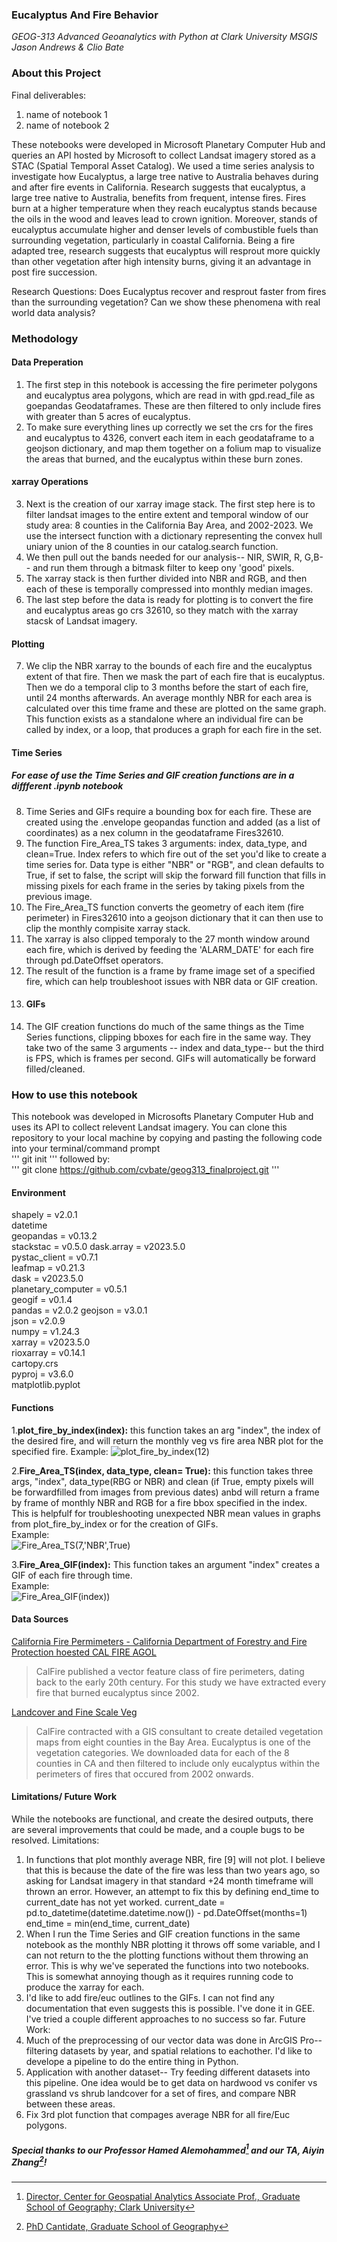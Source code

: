 ### **Eucalyptus And Fire Behavior**
*GEOG-313 Advanced Geoanalytics with Python at Clark University MSGIS*   
*Jason Andrews & Clio Bate*

### About this Project
Final deliverables:  
1. name of notebook 1
2. name of notebook 2    

These notebooks were developed in Microsoft Planetary Computer Hub and queries an API hosted by Microsoft to collect Landsat imagery stored as a STAC (Spatial Temporal Asset Catalog).
We used a time series analysis to investigate how Eucalyptus, a large tree native to Australia behaves during and after fire events in California. Research suggests that eucalyptus, a large tree native to Australia, benefits from frequent, intense fires. Fires burn at a higher temperature when they reach eucalyptus stands because the oils in the wood and leaves lead to crown ignition. Moreover, stands of eucalyptus accumulate higher and denser levels of combustible fuels than surrounding vegetation, particularly in coastal California.
Being a fire adapted tree, research suggests that eucalyptus will resprout more quickly than other vegetation after high intensity burns, giving it an advantage in post fire succession. 

Research Questions:
Does Eucalyptus recover and resprout faster from fires than the surrounding vegetation?
Can we show these phenomena with real world data analysis?


### Methodology  
#### Data Preperation
1. The first step in this notebook is accessing the fire perimeter polygons and eucalyptus area polygons, which are read in with gpd.read_file as goepandas Geodataframes. These are then filtered to only include fires with greater than 5 acres of eucalyptus.
2. To make sure everything lines up correctly we set the crs for the fires and eucalyptus to 4326, convert each item in each geodataframe to a geojson dictionary, and map them together on a folium map to visualize the areas that burned, and the eucalyptus within these burn zones.
#### xarray Operations
3. Next is the creation of our xarray image stack. The first step here is to filter landsat images to the entire extent and temporal window of our study area: 8 counties in the California Bay Area, and 2002-2023. We use the intersect function with a dictionary representing the convex hull uniary union of the 8 counties in our catalog.search function. 
4. We then pull out the bands needed for our analysis-- NIR, SWIR, R, G,B-- and run them through a bitmask filter to keep ony 'good' pixels.
5. The xarray stack is then further divided into NBR and RGB, and then each of these is temporally compressed into monthly median images.
6. The last step before the data is ready for plotting is to convert the fire and eucalyptus areas go crs 32610, so they match with the xarray stacsk of Landsat imagery.
#### Plotting
7. We clip the NBR xarray to the bounds of each fire and the eucalyptus extent of that fire. Then we mask the part of each fire that is eucalyptus. Then we do a temporal clip to 3 months before the start of each fire, until 24 months afterwards. An average monthly NBR for each area is calculated over this time frame and these are plotted on the same graph. This function exists as a standalone where an individual fire can be called by index, or a loop, that produces a graph for each fire in the set.
#### Time Series
##### For ease of use the Time Series and GIF creation functions are in a diffferent .ipynb notebook
8. Time Series and GIFs require a bounding box for each fire. These are created using the .envelope geopandas function and added (as a list of coordinates) as a nex column in the geodataframe Fires32610.
9. The function Fire_Area_TS takes 3 arguments: index, data_type, and clean=True. Index refers to which fire out of the set you'd like to create a time series for. Data type is either "NBR" or "RGB", and clean defaults to True, if set to false, the script will skip the forward fill function that fills in missing pixels for each frame in the series by taking pixels from the previous image.
10. The Fire_Area_TS function converts the geometry of each item (fire perimeter) in Fires32610 into a geojson dictionary that it can then use to clip the monthly compisite xarray stack.
11. The xarray is also clipped temporaly to the 27 month window around each fire, which is derived by feeding the 'ALARM_DATE' for each fire through pd.DateOffset operators.
12. The result of the function is a frame by frame image set of a specified fire, which can help troubleshoot issues with NBR data or GIF creation.
13. #### GIFs
14. The GIF creation functions do much of the same things as the Time Series functions, clipping bboxes for each fire in the same way. They take two of the same 3 arguments -- index and data_type-- but the third is FPS, which is frames per second. GIFs will automatically be forward filled/cleaned.

### How to use this notebook
This notebook was developed in Microsofts Planetary Computer Hub and uses its API to collect relevent Landsat imagery.
You can clone this repository to your local machine by copying and pasting the following code into your terminal/command prompt  
'''
git init
'''
followed by:  
'''
git clone https://github.com/cvbate/geog313_finalproject.git
'''
#### Environment
shapely = v2.0.1    
datetime  
geopandas = v0.13.2  
stackstac = v0.5.0 
dask.array = v2023.5.0  
pystac_client = v0.7.1  
leafmap = v0.21.3  
dask = v2023.5.0  
planetary_computer = v0.5.1   
geogif = v0.1.4  
pandas = v2.0.2
geojson = v3.0.1  
json = v2.0.9  
numpy = v1.24.3  
xarray = v2023.5.0  
rioxarray = v0.14.1  
cartopy.crs  
pyproj = v3.6.0  
matplotlib.pyplot  

#### Functions
1.**plot_fire_by_index(index):** this function takes an arg "index", the index of the desired fire, and will return the monthly veg vs fire area NBR plot for the specified fire. Example: 
![plot_fire_by_index(12)](https://github.com/cvbate/geog313_finalproject/blob/25e5adec061983f7d14ca93135d9d6e404798973/example_images/plot_fire_by_index_example.png)  

2.**Fire_Area_TS(index, data_type, clean= True):**  this function takes three args, "index", data_type(RBG or NBR) and clean (if True, empty pixels will be forwardfilled from images from previous dates) anbd will return a frame by frame of monthly NBR and RGB for a fire bbox specified in the index. This is helpfulf for troubleshooting unexpected NBR mean values in graphs from plot_fire_by_index or for the creation of GIFs.  
Example:   
![Fire_Area_TS(7,'NBR',True)](https://github.com/cvbate/geog313_finalproject/blob/d32a3f0d578e5762b55de41c25ba5f79d234dac6/example_images/Fire_area_TS_example.png)  

3.**Fire_Area_GIF(index):** This function takes an argument "index" creates a GIF of each fire through time.  
Example:  
![Fire_Area_GIF(index))]() 

#### Data Sources
[California Fire Permimeters - California Department of Forestry and Fire Protection hoested CAL FIRE AGOL](https://gis.data.ca.gov/maps/e3802d2abf8741a187e73a9db49d68fe)  
> CalFire published a vector feature class of fire perimeters, dating back to the early 20th century. For this study we have extracted every fire that burned eucalyptus since 2002.
  
[Landcover and Fine Scale Veg](https://pacificvegmap.org/data-downloads/)  
> CalFire contracted with a GIS consultant to create detailed vegetation maps from eight counties in the Bay Area. Eucalyptus is one of the vegetation categories. We downloaded data for each of the 8 counties in CA and then filtered to include only eucalyptus within the perimeters of fires that occured from 2002 onwards.


#### Limitations/ Future Work
While the notebooks are functional, and create the desired outputs, there are several improvements that could be made, and a couple bugs to be resolved.
Limitations:
1. In functions that plot monthly average NBR, fire [9] will not plot. I believe that this is because the date of the fire was less than two years ago, so asking for Landsat imagery in that standard +24 month timeframe will thrown an error. However, an attempt to fix this by defining end_time to current_date has not yet worked.
   current_date = pd.to_datetime(datetime.datetime.now()) - pd.DateOffset(months=1)
   end_time = min(end_time, current_date)
2. When I run the Time Series and GIF creation functions in the same notebook as the monthly NBR plotting it throws off some variable, and I can not return to the the plotting functions without them throwing an error. This is why we've seperated the functions into two notebooks. This is somewhat annoying though as it requires running code to produce the xarray for each.
3. I'd like to add fire/euc outlines to the GIFs. I can not find any documentation that even suggests this is possible. I've done it in GEE. I've tried a couple different approaches to no success so far. 
Future Work:
1. Much of the preprocessing of our vector data was done in ArcGIS Pro-- filtering datasets by year, and spatial relations to eachother. I'd like to develope a pipeline to do the entire thing in Python.
2. Application with another dataset-- Try feeding different datasets into this pipeline. One idea would be to get data on hardwood vs conifer vs grassland vs shrub landcover for a set of fires, and compare NBR between these areas. 
3. Fix 3rd plot function that compages average NBR for all fire/Euc polygons. 

##### Special thanks to our Professor Hamed Alemohammed[^1] and our TA, Aiyin Zhang[^2]!
  
[^1]: [Director, Center for Geospatial Analytics Associate Prof., Graduate School of Geography; Clark University](https://github.com/HamedAlemo)
[^2]: [PhD Cantidate, Graduate School of Geography](https://github.com/zay1996)
